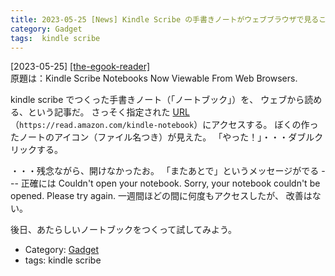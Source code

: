 ```yaml
---
title: 2023-05-25 [News] Kindle Scribe の手書きノートがウェブブラウザで見ることができるようになった ---読めないよ！
category: Gadget
tags:  kindle scribe
---
```


[2023-05-25] [[the-egook-reader]](https://blog.the-ebook-reader.com/2023/05/19/kindle-scribe-notebooks-now-viewable-from-web-browsers/?utm_source=pocket_saves)  
 原題は：Kindle Scribe Notebooks Now Viewable From Web Browsers.

 kindle scribe でつくった手書きノート（「ノートブック」）を、
ウェブから読める、という記事だ。
さっそく指定された 
[URL](https://read.amazon.com/kindle-notebook) （`https://read.amazon.com/kindle-notebook`）にアクセスする。
ぼくの作ったノートのアイコン（ファイル名つき）が見えた。
「やった！」・・・ダブルクリックする。

 ・・・残念ながら、開けなかったお。
「またあとで」というメッセージがでる ---
正確には Couldn't open your notebook.
Sorry, your notebook couldn't be
opened. Please try again.
一週間ほどの間に何度もアクセスしたが、
改善はない。

 後日、あたらしいノートブックをつくって試してみよう。

- Category: [Gadget](https://merapano.github.io/categories.html#Gadget)
- tags:  kindle scribe


